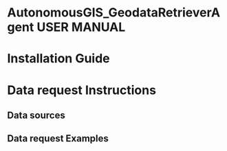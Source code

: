 #  AutonomousGIS_GeodataRetrieverAgent USER MANUAL
# Installation Guide
# Data request Instructions
## Data sources
## Data request Examples